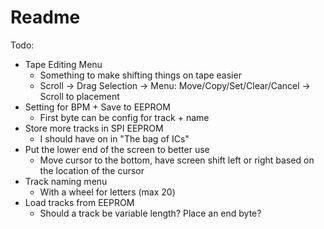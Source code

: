 # Readme

Todo:
- Tape Editing Menu
    - Something to make shifting things on tape easier
    - Scroll -> Drag Selection -> Menu: Move/Copy/Set/Clear/Cancel -> Scroll to placement
- Setting for BPM + Save to EEPROM
    - First byte can be config for track + name
- Store more tracks in SPI EEPROM
    - I should have on in "The bag of ICs"
- Put the lower end of the screen to better use
    - Move cursor to the bottom, have screen shift left or right based on the location of the cursor
- Track naming menu
    - With a wheel for letters (max 20)
- Load tracks from EEPROM
    - Should a track be variable length? Place an end byte?
